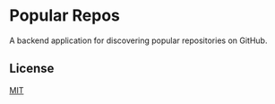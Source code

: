 # Popular Repos

A backend application for discovering popular repositories on GitHub.

## License

[MIT](LICENSE)
